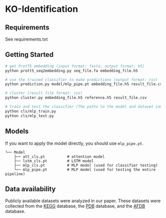 # KO-Identification

## Requirements
See requirements.txt

## Getting Started
```sh
# get ProtT5 embedding (input format: fasta, output format: h5)
python prott5_seq2embedding.py seq_file.fa embedding_file.h5

# use the trained classifier to make predictions (output format: csv)
python prediction.py model/mlp_pipe.pt embedding_file.h5 result_file.csv

# cluster (result file format: csv)
python cluster.py embedding_file.h5 reference.h5 result_file.csv

# train and test the classifier (The paths to the model and dataset can be modified in the python file)
python cls/mlp_train.py
python cls/mlp_test.py
```
## Models
If you want to apply the model directly, you should use `mlp_pipe.pt`.

```
└── Model
    ├── att_cls.pt          # attention model
    ├── lstm_cls.pt         # LSTM model
    ├── mlp_cls.pt          # MLP model (used for classifier testing)
    └── mlp_pipe.pt         # MLP model (used for testing the entire pipeline)
```

## Data availability
Publicly available datasets were analyzed in our paper. These datasets were collected from the [KEGG](https://www.kegg.jp/) database, the [PDB](https://www.rcsb.org/) database, and the [AFDB](https://alphafold.ebi.ac.uk/) database.
